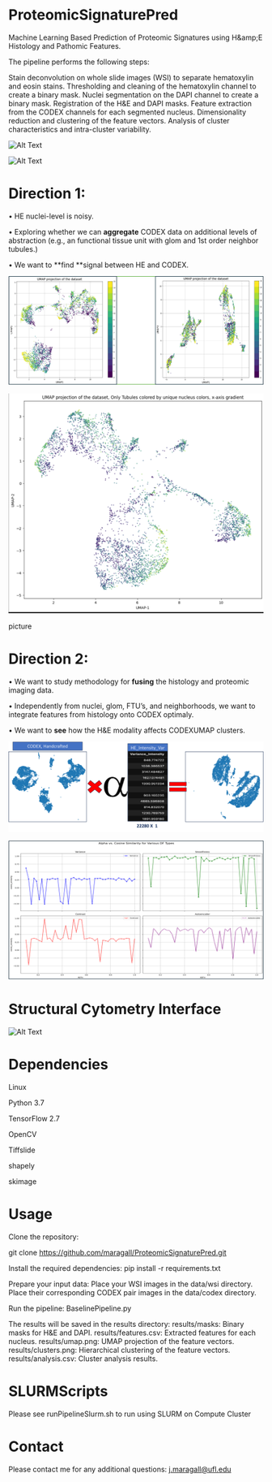 # ProteomicSignaturePred
Machine Learning Based Prediction of Proteomic Signatures using  H\&amp;E Histology and Pathomic Features.

The pipeline performs the following steps:

Stain deconvolution on whole slide images (WSI) to separate hematoxylin and eosin stains.
Thresholding and cleaning of the hematoxylin channel to create a binary mask.
Nuclei segmentation on the DAPI channel to create a binary mask.
Registration of the H&E and DAPI masks.
Feature extraction from the CODEX channels for each segmented nucleus.
Dimensionality reduction and clustering of the feature vectors.
Analysis of cluster characteristics and intra-cluster variability.

![Alt Text](/images/results/HighLevelView.svg)

![Alt Text](Dir_gen.png)


# Direction 1:
• HE nuclei-level is noisy.

• Exploring whether we can **aggregate** CODEX data on additional levels of abstraction (e.g., an functional tissue unit with glom and 1st order neighbor tubules.)

• We want to **find **signal between HE and CODEX. 

![Alt Text](Dir1.png)

![Alt Text](Dir1_tubules.png)

picture

# Direction 2:
• We want to study methodology for **fusing** the histology and proteomic imaging data.

• Independently from nuclei, glom, FTU’s, and neighborhoods, we want to integrate features from histology onto CODEX optimaly.

• We want to **see** how the H&E modality affects CODEXUMAP clusters.

![Alt Text](HEWeighted.png)

![Alt Text](Dir2.png)

# Structural Cytometry Interface

![Alt Text](StructureCytometry.png)

# Dependencies
Linux

Python 3.7

TensorFlow 2.7

OpenCV

Tiffslide

shapely

skimage

# Usage

Clone the repository:

git clone https://github.com/maragall/ProteomicSignaturePred.git

Install the required dependencies:
pip install -r requirements.txt

Prepare your input data:
Place your WSI images in the data/wsi directory.
Place their corresponding CODEX pair images in the data/codex directory.

Run the pipeline:
BaselinePipeline.py

The results will be saved in the results directory:
results/masks: Binary masks for H&E and DAPI.
results/features.csv: Extracted features for each nucleus.
results/umap.png: UMAP projection of the feature vectors.
results/clusters.png: Hierarchical clustering of the feature vectors.
results/analysis.csv: Cluster analysis results.

# SLURMScripts
Please see runPipelineSlurm.sh to run using SLURM on Compute Cluster

# Contact
Please contact me for any additional questions: j.maragall@ufl.edu
